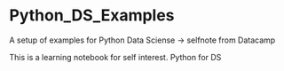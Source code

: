 # Python_DS_Examples
A setup of examples for Python Data Sciense -> selfnote from Datacamp

This is a learning notebook for self interest. 
Python for DS
